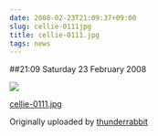 ```yaml
---
date: 2008-02-23T21:09:37+09:00
slug: cellie-0111jpg
title: cellie-0111.jpg
tags: news
---
```


##21:09 Saturday 23 February 2008


 [![](http://farm4.static.flickr.com/3097/2285098147_82913f7d92.jpg)](http://www.flickr.com/photos/thunderrabbit/2285098147/)
   

 
  [cellie-0111.jpg](http://www.flickr.com/photos/thunderrabbit/2285098147/)
    

  Originally uploaded by [thunderrabbit](http://www.flickr.com/people/thunderrabbit/)
 




  

